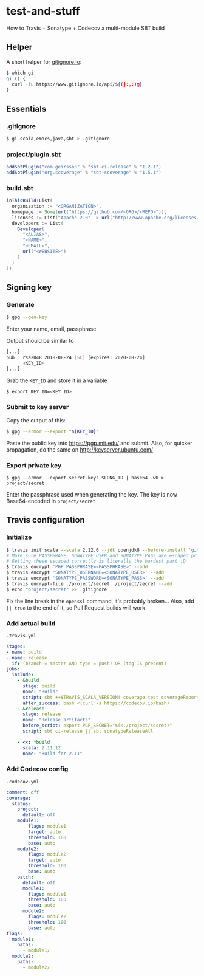 # test-and-stuff

How to Travis + Sonatype + Codecov a multi-module SBT build

## Helper

A short helper for [gitignore.io](https://gitignore.io/):

```bash
$ which gi
gi () {
  curl -fL https://www.gitignore.io/api/${(j:,:)@}
}
```

## Essentials

### .gitignore

```bash
$ gi scala,emacs,java,sbt > .gitignore
```

### project/plugin.sbt

```scala
addSbtPlugin("com.geirsson" % "sbt-ci-release" % "1.2.1")
addSbtPlugin("org.scoverage" % "sbt-scoverage" % "1.5.1")
```

### build.sbt

```scala
inThisBuild(List(
  organization := "<ORGANIZATION>",
  homepage := Some(url("https://github.com/<ORG>/<REPO>")),
  licenses := List("Apache-2.0" -> url("http://www.apache.org/licenses/LICENSE-2.0")),
  developers := List(
    Developer(
      "<ALIAS>",
      "<NAME>",
      "<EMAIL>",
      url("<WEBSITE>")
    )
  )
))
```

## Signing key

### Generate

```bash
$ gpg --gen-key
```

Enter your name, email, passphrase

Output should be similar to

```bash
[...]
pub   rsa2048 2018-08-24 [SC] [expires: 2020-08-24]
      <KEY_ID>
[...]
```

Grab the `KEY_ID` and store it in a variable

```bash
$ export KEY_ID=<KEY_ID>
```

### Submit to key server

Copy the output of this:
```bash
$ gpg --armor --export "${KEY_ID}"
```

Paste the public key into https://pgp.mit.edu/ and submit.
Also, for quicker propagation, do the same on http://keyserver.ubuntu.com/

### Export private key

`$ gpg --armor --export-secret-keys $LONG_ID | base64 -w0 > project/secret`

Enter the passphrase used when generating the key.
The key is now Base64-encoded in `project/secret`

## Travis configuration

### Initialize

```bash
$ travis init scala --scala 2.12.6 --jdk openjdk8 --before-install 'git fetch --tags'
# Make sure PASSPHRASE, SONATYPE_USER and SONATYPE_PASS are escaped properly (despite the quotation)!!!
# Getting these escaped correctly is literally the hardest part :D
$ travis encrypt 'PGP_PASSPHRASE=<PASSPHRASE>' --add
$ travis encrypt 'SONATYPE_USERNAME=<SONATYPE_USER>' --add
$ travis encrypt 'SONATYPE_PASSWORD=<SONATYPE_PASS>' --add
$ travis encrypt-file ./project/secret ./project/zecret --add
$ echo "project/secret" >> .gitignore
```

Fix the line break in the `openssl` command, it's probably broken...
Also, add ` || true` to the end of it, so Pull Request builds will work

### Add actual build

`.travis.yml`

```yaml
stages:
- name: build
- name: release
  if: (branch = master AND type = push) OR (tag IS present)
jobs:
  include:
    - &build
      stage: build
      name: "Build"
      script: sbt ++$TRAVIS_SCALA_VERSION! coverage test coverageReport
      after_success: bash <(curl -s https://codecov.io/bash)
    - &release
      stage: release
      name: "Release artifacts"
      before_script: export PGP_SECRET="$(<./project/secret)"
      script: sbt ci-release || sbt sonatypeReleaseAll

    - <<: *build
      scala: 2.11.12
      name: "Build for 2.11"
```

### Add Codecov config

`.codecov.yml`

```yaml
comment: off
coverage:
  status:
    project:
      default: off
    module1:
        flags: module1
        target: auto
        threshold: 100
        base: auto
    module2:
        flags: module2
        target: auto
        threshold: 100
        base: auto
    patch:
      default: off
      module1:
        flags: module1
        threshold: 100
        base: auto
      module2:
        flags: module2
        threshold: 100
        base: auto
flags:
  module1:
    paths:
      - module1/
  module2:
    paths:
      - module2/
```
